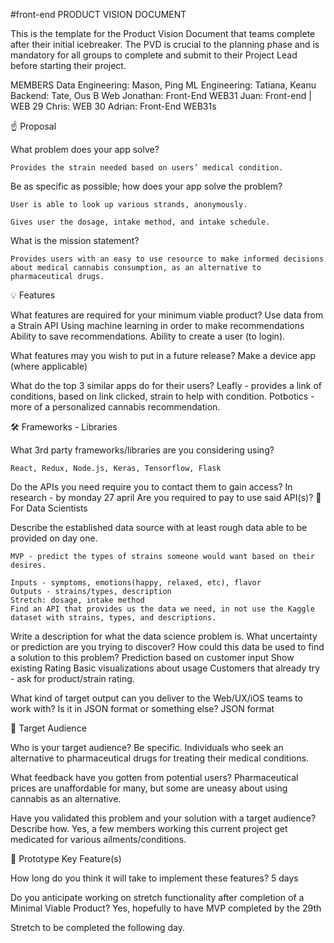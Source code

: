 #front-end
PRODUCT VISION DOCUMENT

This is the template for the Product Vision Document that teams complete after their initial icebreaker. The PVD is crucial to the planning phase and is mandatory for all groups to complete and submit to their Project Lead before starting their project.

MEMBERS
Data Engineering: Mason, Ping
ML Engineering: Tatiana, Keanu
Backend: Tate, Ous B
Web
Jonathan: Front-End  WEB31
Juan: Front-end | WEB 29
Chris: WEB 30
Adrian: Front-End WEB31s

☝️ Proposal

What problem does your app solve?

    Provides the strain needed based on users’ medical condition.

Be as specific as possible; how does your app solve the problem?

    User is able to look up various strands, anonymously.

    Gives user the dosage, intake method, and intake schedule.

What is the mission statement?

    Provides users with an easy to use resource to make informed decisions about medical cannabis consumption, as an alternative to pharmaceutical drugs.

💡 Features

What features are required for your minimum viable product?
    Use data from a Strain API
    Using machine learning in order to make recommendations
    Ability to save recommendations.
    Ability to create a user (to login).

What features may you wish to put in a future release?
    Make a device app (where applicable)

What do the top 3 similar apps do for their users?
    Leafly - provides a link of conditions, based on link clicked, strain to help with condition.
    Potbotics - more of a personalized cannabis recommendation.


🛠 Frameworks - Libraries

What 3rd party frameworks/libraries are you considering using?

    React, Redux, Node.js, Keras, Tensorflow, Flask

Do the APIs you need require you to contact them to gain access?
In research - by monday 27 april
Are you required to pay to use said API(s)?
🧮 For Data Scientists

Describe the established data source with at least rough data able to be provided on day one.

    MVP - predict the types of strains someone would want based on their desires. 

    Inputs - symptoms, emotions(happy, relaxed, etc), flavor
    Outputs - strains/types, description 
    Stretch: dosage, intake method
    Find an API that provides us the data we need, in not use the Kaggle dataset with strains, types, and descriptions. 

Write a description for what the data science problem is. What uncertainty or prediction are you trying to discover? How could this data be used to find a solution to this problem?
    Prediction based on customer input
    Show existing Rating 
    Basic visualizations about usage
    Customers that already try - ask for product/strain rating. 

What kind of target output can you deliver to the Web/UX/iOS teams to work with? Is it in JSON format or something else?
    JSON format


🎯 Target Audience

Who is your target audience? Be specific.
    Individuals who seek an alternative to pharmaceutical drugs for treating their medical conditions.

What feedback have you gotten from potential users?
    Pharmaceutical prices are unaffordable for many, but some are uneasy about using cannabis as an alternative.

Have you validated this problem and your solution with a target audience? Describe how.
    Yes, a few members working this current project get medicated for various ailments/conditions.


🔑 Prototype Key Feature(s)

How long do you think it will take to implement these features?
    5 days

Do you anticipate working on stretch functionality after completion of a Minimal Viable Product?
    Yes, hopefully to have MVP completed by the 29th

Stretch to be completed the following day.
